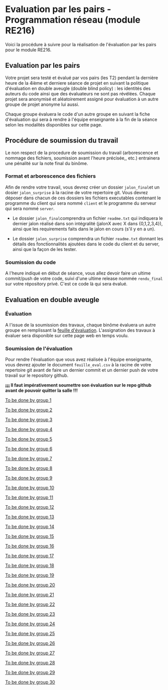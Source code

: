 # Evaluation par les pairs - Programmation réseau (module RE216)

Voici la procédure à suivre pour la réalisation de l'évaluation par les pairs pour le module RE216. 

## Evaluation par les pairs

Votre projet sera testé et évalué par vos pairs (les T2) pendant la dernière heure de la 4ième et derniere séance de projet en suivant la politique d'évaluation en double aveugle (double blind policy) : les identités des auteurs du code ainsi que des évaluateurs ne sont pas révélées. Chaque projet sera anonymisé et aléatoirement assigné pour évaluation à un autre groupe de projet anonyme lui aussi.

Chaque groupe évaluera le code d'un autre groupe en suivant la fiche d'évaluation qui sera à rendre à l'équipe enseignante à la fin de la séance selon les modalités disponibles sur cette page. 

## Procédure de soumission du travail

Le non respect de la procedure de soumission du travail (arborescence et nommage des fichiers, soumission avant l'heure précisée,, etc.) entrainera une pénalité sur la note final du binôme. 


### Format et arborescence des fichiers
Afin de rendre votre travail, vous devrez créer un dossier `jalon_final`et un dosier `jalon_surprise` à la racine de votre repertoire git. Vous devrez déposer dans chacun de ces dossiers les fichiers executables contenant le programme du client qui sera nommé `client` et le programme du serveur qui sera nommé `server`. 

- Le dossier `jalon_final`comprendra un fichier `readme.txt` qui indiquera le dernier jalon réalisé dans son intégralité (jalonX avec X dans {0,1,2,3,4}), ainsi que les requirements faits dans le jalon en cours (s'il y en a un).

- Le dossier `jalon_surprise` comprendra un fichier `readme.txt` donnant les détails des fonctionnalités ajoutées dans le code du client et du server,  ainsi que la façon de les tester.


### Soumission du code

A l'heure indiqué en début de séance, vous allez devoir faire un ultime commit/push de votre code, suivi d'une ultime release nommée `rendu_final` sur votre répository privé. C'est ce code là qui sera évalué.

## Evaluation en double aveugle


### Évaluation 

A l'issue de la soumission des travaux, chaque binôme évaluera un autre groupe en remplissant la [feuille d'évaluation](feuille_eval.csv). L'assignation des travaux à évaluer sera disponible sur cette page web en temps voulu. 

### Soumission de l'évaluation

Pour rendre l'évaluation que vous avez réalisée à l'équipe enseignante, vous devrez ajouter le document `feuille_eval.csv` à la racine de votre repertoire git avant de faire un dernier commit et un dernier push de votre travail sur le repository github.

**¡¡¡ Il faut impérativement soumettre son évaluation sur le repo github avant de pouvoir quitter la salle !!!**



[To be done by group 1](double_blind_eval/eval_g1.tar.gz)

[To be done by group 2](double_blind_eval/eval_g2.tar.gz)

[To be done by group 3](double_blind_eval/eval_g3.tar.gz)

[To be done by group 4](double_blind_eval/eval_g4.tar.gz)

[To be done by group 5](double_blind_eval/eval_g5.tar.gz)

[To be done by group 6](double_blind_eval/eval_g6.tar.gz)

[To be done by group 7](double_blind_eval/eval_g7.tar.gz)

[To be done by group 8](double_blind_eval/eval_g8.tar.gz)

[To be done by group 9](double_blind_eval/eval_g9.tar.gz)

[To be done by group 10](double_blind_eval/eval_g10.tar.gz)

[To be done by group 11](double_blind_eval/eval_g11.tar.gz)

[To be done by group 12](double_blind_eval/eval_g12.tar.gz)

[To be done by group 13](double_blind_eval/eval_g13.tar.gz)

[To be done by group 14](double_blind_eval/eval_g14.tar.gz)

[To be done by group 15](double_blind_eval/eval_g15.tar.gz)

[To be done by group 16](double_blind_eval/eval_g16.tar.gz)

[To be done by group 17](double_blind_eval/eval_g17.tar.gz)

[To be done by group 18](double_blind_eval/eval_g18.tar.gz)

[To be done by group 19](double_blind_eval/eval_g19.tar.gz)

[To be done by group 20](double_blind_eval/eval_g20.tar.gz)

[To be done by group 21](double_blind_eval/eval_g21.tar.gz)

[To be done by group 22](double_blind_eval/eval_g22.tar.gz)

[To be done by group 23](double_blind_eval/eval_g23.tar.gz)

[To be done by group 24](double_blind_eval/eval_g24.tar.gz)

[To be done by group 25](double_blind_eval/eval_g25.tar.gz)

[To be done by group 26](double_blind_eval/eval_g26.tar.gz)

[To be done by group 27](double_blind_eval/eval_g27.tar.gz)

[To be done by group 28](double_blind_eval/eval_g28.tar.gz)

[To be done by group 29](double_blind_eval/eval_g29.tar.gz)

[To be done by group 30](double_blind_eval/eval_g30.tar.gz)
